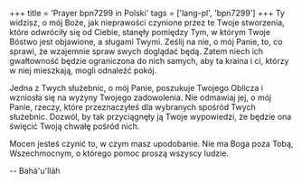 +++
title = 'Prayer bpn7299 in Polski'
tags = ['lang-pl', 'bpn7299']
+++
Ty widzisz, o mój Boże, jak nieprawości czynione przez te Twoje stworzenia, które odwróciły się od Ciebie, stanęły pomiędzy Tym, w którym Twoje Bóstwo jest objawione, a sługami Twymi. Ześlij na nie, o mój Panie, to, co sprawi, że wzajemnie spraw swych doglądać będą. Zatem niech ich gwałtowność będzie ograniczona do nich samych, aby ta kraina i ci, którzy w niej mieszkają, mogli odnaleźć pokój.
   
Jedna z Twych służebnic, o mój Panie, poszukuje Twojego Oblicza i wzniosła się na wyżyny Twojego zadowolenia. Nie odmawiaj jej, o mój Panie, rzeczy, które przeznaczyłeś dla wybranych spośród Twych służebnic. Dozwól, by tak przyciągnęły ją Twoje wypowiedzi, że będzie ona święcić Twoją chwałę pośród nich.
   
Mocen jesteś czynić to, w czym masz upodobanie. Nie ma Boga poza Tobą, Wszechmocnym, o którego pomoc proszą wszyscy ludzie.

-- Bahá'u'lláh

